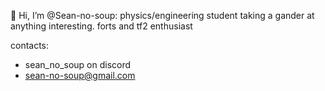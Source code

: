 👋 Hi, I’m @Sean-no-soup:
physics/engineering student taking a gander at anything interesting. forts and tf2 enthusiast

contacts: 
- sean_no_soup on discord
- sean-no-soup@gmail.com
